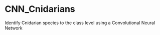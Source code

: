 # CNN_Cnidarians
Identify Cnidarian species to the class level using a Convolutional Neural Network
